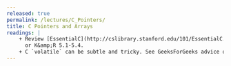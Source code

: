 ```yaml
---
released: true
permalink: /lectures/C_Pointers/
title: C Pointers and Arrays
readings: |
    + Review [EssentialC](http://cslibrary.stanford.edu/101/EssentialC.pdf) chapters 3 and 6 (postpone heap and memory management for later)
      or K&amp;R 5.1-5.4.
    + C `volatile` can be subtle and tricky. See GeeksForGeeks advice on [correct use](https://www.geeksforgeeks.org/understanding-volatile-qualifier-c-set-1-introduction/) and John Regehr's blog on what [NOT to do](https://blog.regehr.org/archives/28) with volatile
---
```


